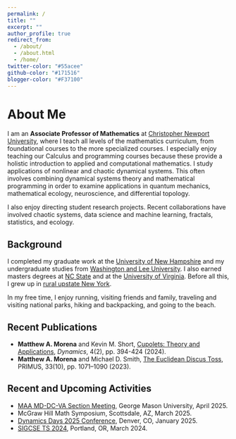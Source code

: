 ```yaml
---
permalink: /
title: ""
excerpt: ""
author_profile: true
redirect_from: 
  - /about/
  - /about.html
  - /home/
twitter-color: "#55acee"
github-color: "#171516"
blogger-color: "#F37100"
---
```

# About Me

I am an **Associate Professor of Mathematics** at [Christopher Newport University](https://cnu.edu/), where I teach all levels of the mathematics curriculum, from foundational courses to the more specialized courses. I especially enjoy teaching our Calculus and programming courses because these provide a holistic introduction to applied and computational mathematics. I study applications of nonlinear and chaotic dynamical systems. This often involves combining dynamical systems theory and mathematical programming in order to examine applications in quantum mechanics, mathematical ecology, neuroscience, and differential topology.

I also enjoy directing student research projects. Recent collaborations have involved chaotic systems, data science and machine learning, fractals, statistics, and ecology.

## Background

I completed my graduate work at the [University of New Hampshire](https://www.unh.edu/) and my undergraduate studies from [Washington and Lee University](https://wlu.edu/).  I also earned masters degrees at [NC State](https://www.ncsu.edu/) and at the [University of Virginia](https://www.virginia.edu/).  Before all this, I grew up in [rural upstate New York](https://maps.app.goo.gl/syHKz3q6F2bmhPNL6).

In my free time, I enjoy running, visiting friends and family, traveling and visiting national parks, hiking and backpacking, and going to the beach.

## Recent Publications

* **Matthew A. Morena** and Kevin M. Short, [Cupolets: Theory and Applications](https://doi.org/10.3390/dynamics4020022), _Dynamics_, 4(2), pp. 394-424 (2024).
* **Matthew A. Morena** and Michael D. Smith, [The Euclidean Discus Toss](https://doi.org/10.1080/10511970.2023.2229811), PRIMUS, 33(10), pp. 1071–1090 (2023).

## Recent and Upcoming Activities
* [MAA MD-DC-VA Section Meeting](http://sections.maa.org/mddcva/), George Mason University, April 2025.
* McGraw Hill Math Symposium, Scottsdale, AZ, March 2025.
* [Dynamics Days 2025 Conference](https://www.ddays.org/2025/), Denver, CO, January 2025.
* [SIGCSE TS 2024](https://sigcse2024.sigcse.org/), Portland, OR, March 2024.